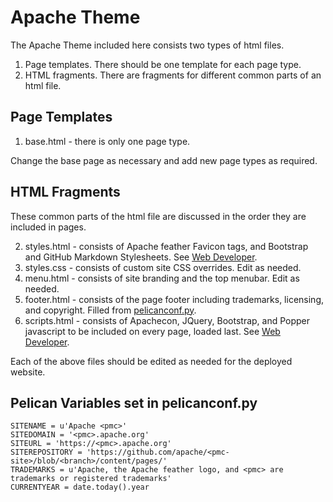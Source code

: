 # Apache Theme

The Apache Theme included here consists two types of html files.

1. Page templates.
  There should be one template for each page type.
3. HTML fragments.
  There are fragments for different common parts of an html file.
  
## Page Templates

1. base.html - there is only one page type.

Change the base page as necessary and add new page types as required.

## HTML Fragments

These common parts of the html file are discussed in the order they are included in pages.

2. styles.html - consists of Apache feather Favicon tags, and Bootstrap and GitHub Markdown Stylesheets. See [Web Developer](../../../DEVELOPER.md).
3. styles.css - consists of custom site CSS overrides. Edit as needed.
4. menu.html - consists of site branding and the top menubar. Edit as needed.
5. footer.html - consists of the page footer including trademarks, licensing, and copyright. Filled from [pelicanconf.py](../../../pelicanconf.py).
6. scripts.html - consists of Apachecon, JQuery, Bootstrap, and Popper javascript to be included on every page, loaded last. See [Web Developer](../../../DEVELOPER.md).

Each of the above files should be edited as needed for the deployed website.

## Pelican Variables set in pelicanconf.py

~~~
SITENAME = u'Apache <pmc>'
SITEDOMAIN = '<pmc>.apache.org'
SITEURL = 'https://<pmc>.apache.org'
SITEREPOSITORY = 'https://github.com/apache/<pmc-site>/blob/<branch>/content/pages/'
TRADEMARKS = u'Apache, the Apache feather logo, and <pmc> are trademarks or registered trademarks'
CURRENTYEAR = date.today().year
~~~
